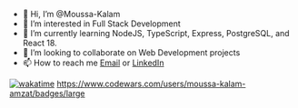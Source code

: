 - 👋 Hi, I’m @Moussa-Kalam
- 👀 I’m interested in Full Stack Development
- 🌱 I’m currently learning NodeJS, TypeScript, Express, PostgreSQL, and React 18.
- 💞️ I’m looking to collaborate on Web Development projects
- 📫 How to reach me [Email](m.amzat@alustudent.com) or [LinkedIn](https://www.linkedin.com/in/moussakalamamzat)

<!---
Moussa-Kalam/Moussa-Kalam is a ✨ special ✨ repository because its `README.md` (this file) appears on your GitHub profile.
You can click the Preview link to take a look at your changes.
--->
[![wakatime](https://wakatime.com/badge/user/e5208d97-208d-48ec-bf29-71178c12684a.svg)](https://wakatime.com/@e5208d97-208d-48ec-bf29-71178c12684a)
https://www.codewars.com/users/moussa-kalam-amzat/badges/large

